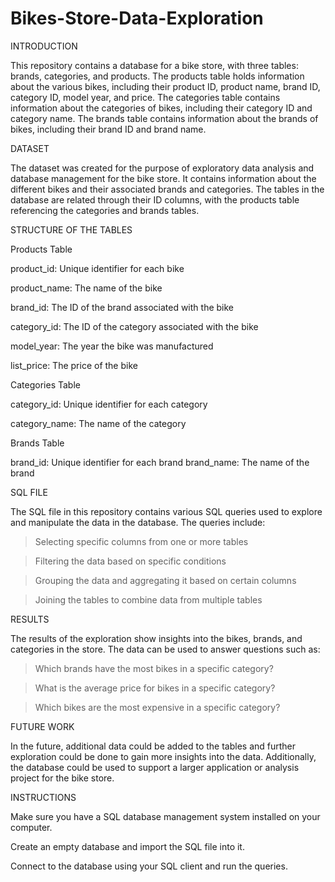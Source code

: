 # Bikes-Store-Data-Exploration

INTRODUCTION

This repository contains a database for a bike store, with three tables: brands, categories, and products. 
The products table holds information about the various bikes, including their product ID, product name, brand ID, category ID, model year, and price. The categories table contains information about the categories of bikes, including their category ID and category name. The brands table contains information about the brands of bikes, including their brand ID and brand name.

DATASET

The dataset was created for the purpose of exploratory data analysis and database management for the bike store. 
It contains information about the different bikes and their associated brands and categories. The tables in the database are related through their ID columns, with the products table referencing the categories and brands tables.

STRUCTURE OF THE TABLES

Products Table

product_id: Unique identifier for each bike

product_name: The name of the bike

brand_id: The ID of the brand associated with the bike

category_id: The ID of the category associated with the bike

model_year: The year the bike was manufactured

list_price: The price of the bike


Categories Table

category_id: Unique identifier for each category

category_name: The name of the category


Brands Table

brand_id: Unique identifier for each brand
brand_name: The name of the brand


SQL FILE

The SQL file in this repository contains various SQL queries used to explore and manipulate the data in the database. The queries include:

> Selecting specific columns from one or more tables

> Filtering the data based on specific conditions

> Grouping the data and aggregating it based on certain columns

> Joining the tables to combine data from multiple tables

RESULTS

The results of the exploration show insights into the bikes, brands, and categories in the store. The data can be used to answer questions such as:

> Which brands have the most bikes in a specific category?

> What is the average price for bikes in a specific category?

> Which bikes are the most expensive in a specific category?

FUTURE WORK

In the future, additional data could be added to the tables and further exploration could be done to gain more insights into the data. Additionally, the database could be used to support a larger application or analysis project for the bike store.


INSTRUCTIONS

Make sure you have a SQL database management system installed on your computer.

Create an empty database and import the SQL file into it.

Connect to the database using your SQL client and run the queries.




